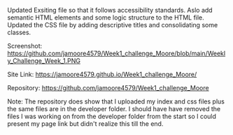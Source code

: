 Updated Exsiting file so that it follows accessibility standards. Aslo add semantic HTML elements and some logic structure to the HTML file. Updated the CSS file by adding descriptive titles and consolidating some classes.

Screenshot:
https://github.com/jamoore4579/Week1_challenge_Moore/blob/main/Weekly_Challenge_Week_1.PNG

Site Link:
https://jamoore4579.github.io/Week1_challenge_Moore/

Repository:
https://github.com/jamoore4579/Week1_challenge_Moore

Note:
The repository does show that I uploaded my index and css files plus the same files are in the developer folder. I should have have removed the files I was working on from the developer folder from the start so I could present my page link but didn't realize this till the end.
